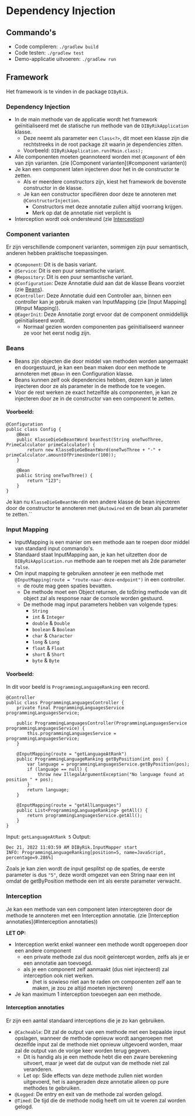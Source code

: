 # Dependency Injection

## Commando's

- Code compileren: `./gradlew build`
- Code testen: `./gradlew test`
- Demo-applicatie uitvoeren: `./gradlew run`

## Framework

Het framework is te vinden in de package `DIByRik`.

### Dependency Injection

- In de main methode van de applicatie wordt het framework geïnitialiseerd met de statische run methode van de `DIByRikApplication` klasse.
  - Deze neemt als parameter een `Class<?>`, dit moet een klasse zijn die rechtstreeks in de root package zit waarin je dependencies zitten.
  - Voorbeeld: `DIByRikApplication.run(Main.class);`
- Alle componenten moeten geannoteerd worden met `@Component` of één van zijn varianten. (zie [Component varianten](#component varianten))
- Je kan een component laten injecteren door het in de constructor te zetten.
  - Als er meerdere constructors zijn, kiest het framework de bovenste constructor in de klasse.
  - Je kan een constructor specifiëren door deze te annoteren met `@ConstructorInjection`.
    - Constructors met deze annotatie zullen altijd voorrang krijgen.
    - Merk op dat de annotatie niet verplicht is
- Interception wordt ook ondersteund (zie [Interception](#interception))

### Component varianten

Er zijn verschillende component varianten, sommigen zijn puur semantisch, anderen hebben praktische toepassingen.

- `@Component`: Dit is de basis variant.
- `@Service`: Dit is een puur semantische variant.
- `@Repository`: Dit is een puur semantische variant.
- `@Configuration`: Deze Annotatie duid aan dat de klasse Beans voorziet (zie [Beans](#beans)).
- `@Controller`: Deze Annotatie duid een Controller aan, binnen een controller kan je gebruik maken van InputMapping (zie [Input Mapping](#Input Mapping)).
- `@EagerInit`: Deze Annotatie zorgt ervoor dat de component onmiddellijk geïnitialiseerd wordt.
  - Normaal gezien worden componenten pas geïnitialiseerd wanneer ze voor het eerst nodig zijn.

### Beans

- Beans zijn objecten die door middel van methoden worden aangemaakt en doorgestuurd, je kan een bean maken door een methode te annoteren met `@Bean` in een Configuration klasse.
- Beans kunnen zelf ook dependencies hebben, dezen kan je laten injecteren door ze als parameter in de methode toe te voegen.
- Voor de rest werken ze exact hetzelfde als componenten, je kan ze injecteren door ze in de constructor van een component te zetten.

#### Voorbeeld:
```
@Configuration
public class Config {
    @Bean
    public KlasseDieGeBeantWord beanTest(String oneTwoThree, PrimeCalculator primeCalculator) {
        return new KlasseDieGeBeantWord(oneTwoThree + "-" + primeCalculator.amountOfPrimesUnder(100));
    }

    @Bean
    public String oneTwoThree() {
        return "123";
    }
}
```

Je kan nu `KlasseDieGeBeantWord`in een andere klasse de bean injecteren door de constructor te annoteren met `@Autowired` en de bean als parameter te zetten.``

### Input Mapping

- InputMapping is een manier om een methode aan te roepen door middel van standard input commando's.
- Standaard staat InputMapping aan, je kan het uitzetten door de `DIByRikApplication.run` methode aan te roepen met als 2de parameter `false`.
- Om input mapping te gebruiken annoteer je een methode met `@InputMapping(route = "route-naar-deze-endpoint")` in een controller.
  - de route mag geen spaties bevatten.
  - De methode moet een Object returnen, de toString methode van dit object zal als response naar de console worden gestuurd.
  - De methode mag input parameters hebben van volgende types:
    - `String`
    - `int` & `Integer`
    - `double` & `Double`
    - `boolean` & `Boolean`
    - `char` & `Character`
    - `long` & `Long`
    - `float` & `Float`
    - `short` & `Short`
    - `byte` & `Byte`

#### Voorbeeld:

In dit voor beeld is `ProgrammingLanguageRanking` een record.

```
@Controller
public class ProgrammingLanguagesController {
	private final ProgrammingLanguagesService programmingLanguagesService;

	public ProgrammingLanguagesController(ProgrammingLanguagesService programmingLanguagesService) {
		this.programmingLanguagesService = programmingLanguagesService;
	}

	@InputMapping(route = "getLanguageAtRank")
	public ProgrammingLanguageRanking getByPosition(int pos) {
		var language = programmingLanguagesService.getByPosition(pos);
		if (language == null) {
			throw new IllegalArgumentException("No language found at position " + pos);
		}
		return language;
	}

	@InputMapping(route = "getAllLanguages")
	public List<ProgrammingLanguageRanking> getAll() {
		return programmingLanguagesService.getAll();
	}
}
```

Input:
`getLanguageAtRank 5`
Output:
```
Dec 21, 2022 11:03:59 AM DIByRik.InputMapper start
INFO: ProgrammingLanguageRanking[position=5, name=JavaScript, percentage=9.286%]
```

Zoals je kan zien wordt de input gesplitst op de spaties, de eerste parameter is dus `"5"`, deze wordt omgezet van een String naar een int omdat de getByPosition methode een int als eerste parameter verwacht.

### Interception

Je kan een methode van een component laten intercepteren door de methode te annoteren met een Interception annotatie. (zie [Interception annotaties](#Interception annotaties))

**LET OP:**
- Interception werkt enkel wanneer een methode wordt opgeroepen door een andere component
  - een private methode zal dus nooit geïntercept worden, zelfs als je er een annotatie aan toevoegd.
  - als je een component zelf aanmaakt (dus niet injecteerd) zal interception ook niet werken.
    - (het is sowieso niet aan te raden om componenten zelf aan te maken, je zou ze altijd moeten injecteren)
- Je kan maximum 1 interception toevoegen aan een methode.

#### Interception annotaties

Er zijn een aantal standaard interceptions die je zo kan gebruiken.

- `@Cacheable`: Dit zal de output van een methode met een bepaalde input opslagen, wanneer de methode opnieuw wordt aangeroepen met dezelfde input zal de methode niet opnieuw uitgevoerd worden, maar zal de output van de vorige keer worden terug gegeven.
  - Dit is handig als je een methode hebt die een zware berekening uitvoert, maar je weet dat de output van de methode niet zal veranderen.
  - Let op: Side effects van deze methode zullen niet worden uitgevoerd, het is aangeraden deze annotatie alleen op pure methodes te gebruiken.
- `@Logged`: De entry en exit van de methode zal worden gelogd.
- `@Timed`: De tijd die de methode nodig heeft om uit te voeren zal worden gelogd.